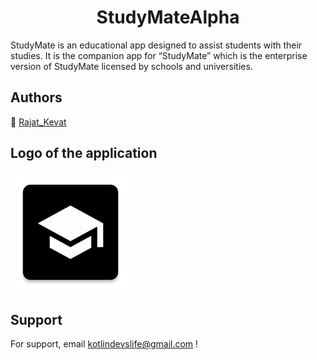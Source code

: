 <h1 align="center" id="title">StudyMateAlpha</h1>

<p id="description">StudyMate is an educational app designed to assist students with their studies. It is the companion app for “StudyMate” which is the enterprise version of StudyMate licensed by schools and universities.</p>

## Authors
🌊 [Rajat_Kevat](https://rajattdev.carrd.co)

## Logo of the application
![Logo](https://raw.githubusercontent.com/kotlindevs/StudyMateAlpha/refs/heads/master/app/src/main/res/mipmap-xxxhdpi/ic_launcher.webp)

## Support

For support, email kotlindevslife@gmail.com !
